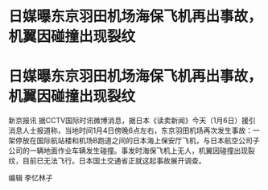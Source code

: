 # 日媒曝东京羽田机场海保飞机再出事故，机翼因碰撞出现裂纹

# 日媒曝东京羽田机场海保飞机再出事故，机翼因碰撞出现裂纹

新京报讯
据CCTV国际时讯微博消息，据日本《读卖新闻》今天（1月6日）援引消息人士报道称，当地时间1月4日傍晚6点左右，东京羽田机场再次发生事故：一架停放在国际航站楼和机场B跑道之间的日本海上保安厅飞机，与日本航空公司子公司的一辆地面作业车辆发生碰撞。事发时海保飞机上无人，机翼因碰撞出现裂纹，目前已无法飞行。日本国土交通省正就这起事故展开调查。

编辑 李忆林子

